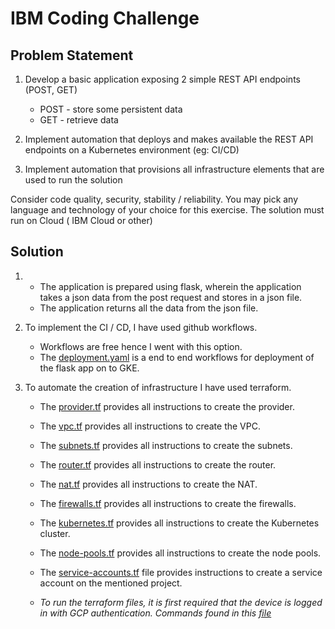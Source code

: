 # IBM Coding Challenge

## Problem Statement
1. Develop a basic application exposing 2 simple REST API endpoints (POST, GET)
    - POST - store some persistent data
    - GET - retrieve data

2. Implement automation that deploys and makes available the REST API endpoints on a Kubernetes environment (eg: CI/CD)

3. Implement automation that provisions all infrastructure elements that are used to run the solution

Consider code quality, security, stability / reliability.
You may pick any language and technology of your choice for this exercise.
The solution must run on Cloud ( IBM Cloud or other)

## Solution
1. 
    - The application is prepared using flask, wherein the application takes a json data from the post request and stores in a json file. 
    - The application returns all the data from the json file. 

2. To implement the CI / CD, I have used github workflows.
    - Workflows are free hence I went with this option. 
    - The [deployment.yaml](.github/workflows/deployment.yaml) is a end to end workflows for deployment of the flask app on to GKE. 

3. To automate the creation of infrastructure I have used terraform. 
    - The [provider.tf](./terraform/1-provider.tf) provides all instructions to create the provider.
    - The [vpc.tf](./terraform/2-vpc.tf) provides all instructions to create the VPC.
    - The [subnets.tf](./terraform/3-subnets.tf) provides all instructions to create the subnets.
    - The [router.tf](./terraform/4-router.tf) provides all instructions to create the router.
    - The [nat.tf](./terraform/5-nat.tf) provides all instructions to create the NAT.
    - The [firewalls.tf](./terraform/6-firewall.tf) provides all instructions to create the firewalls.
    - The [kubernetes.tf](./terraform/7-kubernetes.tf) provides all instructions to create the Kubernetes cluster.
    - The [node-pools.tf](./terraform/8-node-pools.tf) provides all instructions to create the node pools.
    - The [service-accounts.tf](./terraform/9-service-account.tf) file provides instructions to create a service account on the mentioned project. 

    - *To run the terraform files, it is first required that the device is logged in with GCP authentication. Commands found in this [file](./cmd.sh)*